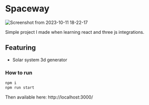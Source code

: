 # Spaceway

![Screenshot from 2023-10-11 18-22-17](https://github.com/thomas-mauran/space-way/assets/78204354/1aa3c9c2-ef3e-4638-975d-29b73a5e02a8)

Simple project I made when learning react and three js integrations. 

## Featuring

- Solar system 3d generator


### How to run

```bash
npm i
npm run start
```

Then available here: http://localhost:3000/
